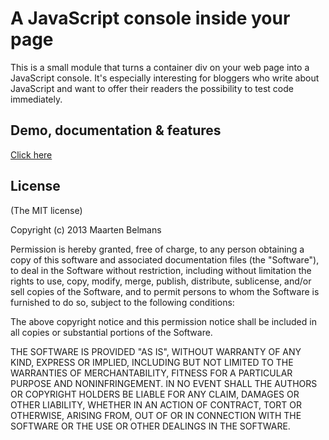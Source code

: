 # A JavaScript console inside your page

This is a small module that turns a container div on your web page into a JavaScript console.
It's especially interesting for bloggers who write about JavaScript and want to offer their readers
the possibility to test code immediately.

## Demo, documentation & features

[Click here](http://maartenbelmans.com/blog/js-cmd-tiny-javascript-console)

## License

(The MIT license)

Copyright (c) 2013 Maarten Belmans

Permission is hereby granted, free of charge, to any person obtaining
a copy of this software and associated documentation files (the
"Software"), to deal in the Software without restriction, including
without limitation the rights to use, copy, modify, merge, publish,
distribute, sublicense, and/or sell copies of the Software, and to
permit persons to whom the Software is furnished to do so, subject to
the following conditions:

The above copyright notice and this permission notice shall be
included in all copies or substantial portions of the Software.

THE SOFTWARE IS PROVIDED "AS IS", WITHOUT WARRANTY OF ANY KIND,
EXPRESS OR IMPLIED, INCLUDING BUT NOT LIMITED TO THE WARRANTIES OF
MERCHANTABILITY, FITNESS FOR A PARTICULAR PURPOSE AND
NONINFRINGEMENT. IN NO EVENT SHALL THE AUTHORS OR COPYRIGHT HOLDERS BE
LIABLE FOR ANY CLAIM, DAMAGES OR OTHER LIABILITY, WHETHER IN AN ACTION
OF CONTRACT, TORT OR OTHERWISE, ARISING FROM, OUT OF OR IN CONNECTION
WITH THE SOFTWARE OR THE USE OR OTHER DEALINGS IN THE SOFTWARE.
